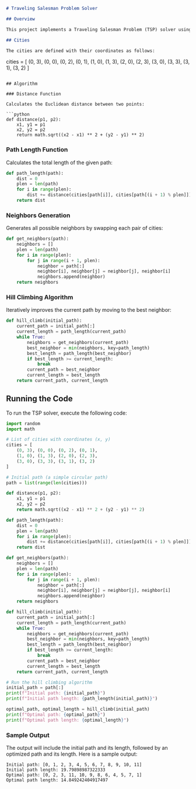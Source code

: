 ```markdown
# Traveling Salesman Problem Solver

## Overview

This project implements a Traveling Salesman Problem (TSP) solver using a hill-climbing algorithm. The goal is to find a "good enough" path that minimizes the total travel distance among a set of cities.

## Cities

The cities are defined with their coordinates as follows:

```
cities = [
    (0, 3), (0, 0), (0, 2), (0, 1),
    (1, 0), (1, 3), (2, 0), (2, 3),
    (3, 0), (3, 3), (3, 1), (3, 2)
]
```

## Algorithm

### Distance Function

Calculates the Euclidean distance between two points:

```python
def distance(p1, p2):
    x1, y1 = p1
    x2, y2 = p2
    return math.sqrt((x2 - x1) ** 2 + (y2 - y1) ** 2)
```

### Path Length Function

Calculates the total length of the given path:

```python
def path_length(path):
    dist = 0
    plen = len(path)
    for i in range(plen):
        dist += distance(cities[path[i]], cities[path[(i + 1) % plen]])
    return dist
```

### Neighbors Generation

Generates all possible neighbors by swapping each pair of cities:

```python
def get_neighbors(path):
    neighbors = []
    plen = len(path)
    for i in range(plen):
        for j in range(i + 1, plen):
            neighbor = path[:]
            neighbor[i], neighbor[j] = neighbor[j], neighbor[i]
            neighbors.append(neighbor)
    return neighbors
```

### Hill Climbing Algorithm

Iteratively improves the current path by moving to the best neighbor:

```python
def hill_climb(initial_path):
    current_path = initial_path[:]
    current_length = path_length(current_path)
    while True:
        neighbors = get_neighbors(current_path)
        best_neighbor = min(neighbors, key=path_length)
        best_length = path_length(best_neighbor)
        if best_length >= current_length:
            break
        current_path = best_neighbor
        current_length = best_length
    return current_path, current_length
```

## Running the Code

To run the TSP solver, execute the following code:

```python
import random
import math

# List of cities with coordinates (x, y)
cities = [
    (0, 3), (0, 0), (0, 2), (0, 1),
    (1, 0), (1, 3), (2, 0), (2, 3),
    (3, 0), (3, 3), (3, 1), (3, 2)
]

# Initial path (a simple circular path)
path = list(range(len(cities)))

def distance(p1, p2):
    x1, y1 = p1
    x2, y2 = p2
    return math.sqrt((x2 - x1) ** 2 + (y2 - y1) ** 2)

def path_length(path):
    dist = 0
    plen = len(path)
    for i in range(plen):
        dist += distance(cities[path[i]], cities[path[(i + 1) % plen]])
    return dist

def get_neighbors(path):
    neighbors = []
    plen = len(path)
    for i in range(plen):
        for j in range(i + 1, plen):
            neighbor = path[:]
            neighbor[i], neighbor[j] = neighbor[j], neighbor[i]
            neighbors.append(neighbor)
    return neighbors

def hill_climb(initial_path):
    current_path = initial_path[:]
    current_length = path_length(current_path)
    while True:
        neighbors = get_neighbors(current_path)
        best_neighbor = min(neighbors, key=path_length)
        best_length = path_length(best_neighbor)
        if best_length >= current_length:
            break
        current_path = best_neighbor
        current_length = best_length
    return current_path, current_length

# Run the hill climbing algorithm
initial_path = path[:]
print(f"Initial path: {initial_path}")
print(f"Initial path length: {path_length(initial_path)}")

optimal_path, optimal_length = hill_climb(initial_path)
print(f"Optimal path: {optimal_path}")
print(f"Optimal path length: {optimal_length}")
```

### Sample Output

The output will include the initial path and its length, followed by an optimized path and its length. Here is a sample output:

```
Initial path: [0, 1, 2, 3, 4, 5, 6, 7, 8, 9, 10, 11]
Initial path length: 19.79898987322333
Optimal path: [0, 2, 3, 11, 10, 9, 8, 6, 4, 5, 7, 1]
Optimal path length: 14.849242404917497
```
```